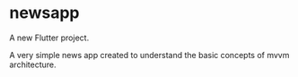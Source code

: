 # newsapp

A new Flutter project.

A very simple news app created to understand the basic concepts of mvvm architecture.
